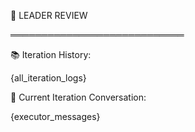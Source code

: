 👑 LEADER REVIEW

════════════════════════════

📚 Iteration History:

{all_iteration_logs}

💬 Current Iteration Conversation:

{executor_messages}